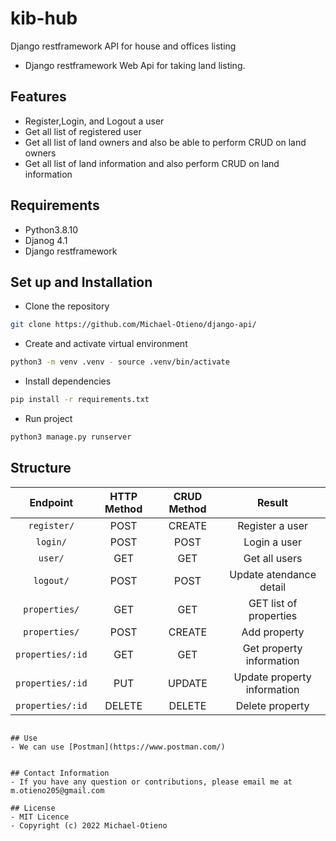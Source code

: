 # kib-hub
Django restframework API for house and offices listing

- Django restframework Web Api for taking land listing.

## Features
- Register,Login, and Logout a user
- Get all list of registered user
- Get all list of land owners and also be able to perform CRUD on land owners
- Get all list of land information and also perform CRUD on land information

## Requirements

- Python3.8.10
- Djanog 4.1
- Django restframework

## Set up and Installation
- Clone the repository
```bash
git clone https://github.com/Michael-Otieno/django-api/
```
 - Create and activate virtual environment
 ```bash
 python3 -m venv .venv - source .venv/bin/activate  
 ```
 - Install dependencies
  ```bash
pip install -r requirements.txt 
 ```
 - Run project
  ```bash
python3 manage.py runserver
 ```
 ## Structure
 | Endpoint | HTTP Method   | CRUD Method  | Result |
| :---:   | :---: | :---: |:---: |
| `register/` | POST   | CREATE  |Register a user |
| `login/` | POST  | POST |Login a user |
| `user/` | GET  | GET  |Get all users  |
| `logout/` | POST   | POST  |Update atendance detail  |
| `properties/` | GET  | GET |GET list of properties |
| `properties/` | POST  | CREATE |Add property |
| `properties/:id` | GET | GET |Get property information |
| `properties/:id` | PUT | UPDATE |Update property information |
| `properties/:id` | DELETE  | DELETE |Delete property |

```

## Use
- We can use [Postman](https://www.postman.com/) 
 

## Contact Information
- If you have any question or contributions, please email me at m.otieno205@gmail.com

## License
- MIT Licence
- Copyright (c) 2022 Michael-Otieno

